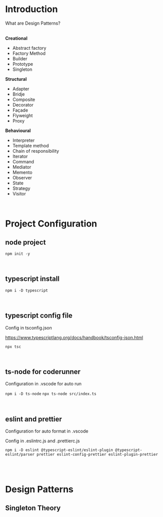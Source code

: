 # Introduction

What are Design Patterns?
<br>
<br>

**Creational**

- Abstract factory
- Factory Method
- Builder
- Prototype
- Singleton

**Structural**

- Adapter
- Bridje
- Composite
- Decorator
- Façade
- Flyweight
- Proxy

**Behavioural**

- Interpreter
- Template method
- Chain of responsibility
- Iterator
- Command
- Mediator
- Memento
- Observer
- State
- Strategy
- Visitor

<br>

# Project Configuration

## node project

`npm init -y`

<br>

## typescript install

`npm i -D typescript`

<br>

## typescript config file

Config in tsconfig.json

https://www.typescriptlang.org/docs/handbook/tsconfig-json.html

`npx tsc`

<br>

## ts-node for coderunner

Configuration in .vscode for auto run

`npm i -D ts-node`
`npx ts-node src/index.ts`

<br>

## eslint and prettier

Configuration for auto format in .vscode

Config in .eslintrc.js and .prettierc.js

`npm i -D eslint @typescript-eslint/eslint-plugin @typescript-eslint/parser prettier eslint-config-prettier eslint-plugin-prettier`

<br>
<br>

# Design Patterns

## Singleton Theory
